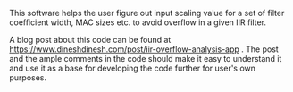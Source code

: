 This software helps the user figure out input scaling value for a set of filter coefficient width, MAC sizes etc. to avoid overflow in a given IIR filter. 

A blog post about this code can be found at https://www.dineshdinesh.com/post/iir-overflow-analysis-app . The post and the ample comments in the code should make it easy to understand it and use it as a base for developing the code further for user's own purposes.  

